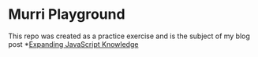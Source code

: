 # Murri Playground

This repo was created as a practice exercise and is the subject of my blog post *[Expanding JavaScript Knowledge](https://nickveil.github.io/2018/01/13/expanding-javascript-knowledge.html)